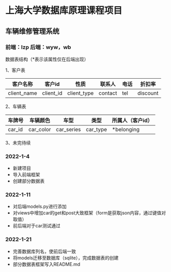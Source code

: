 # 上海大学数据库原理课程项目
## 车辆维修管理系统
### 前端：lzp 后端：wyw，wb

数据表结构（*表示该属性仅在后端出现）

1、客户表

| 客户名称    | 客户id    | 性质        | 联系人  | 电话 | 折扣率   |
| ----------- | --------- | ----------- | ------- | ---- | -------- |
| client_name | client_id | client_type | contact | tel  | discount |

2、车辆表

| 车牌号 | 车辆颜色  | 车型       | 类型     | 所属人（客户id） |
| ------ | --------- | ---------- | -------- | ---------------- |
| car_id | car_color | car_series | car_type | *belonging       |

3、未完待续

### 2022-1-4
* 新建项目
* 导入前端框架
* 创建部分数据表


### 2022-1-11
* 对后端models.py进行添加
* 对views中增加car的get和post大致框架（form是获取json内容，通过键值对取值）
* 前后端对于car测试通过

### 2022-1-21

* 完善数据库列名，使前后端一致
* 将models迁移至数据库（sqlite），完成数据表的创建
* 部分数据表框架写入README.md